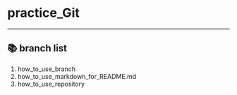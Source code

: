 # practice_Git
***

## :books: branch list
1. how_to_use_branch
1. how_to_use_markdown_for_README.md
1. how_to_use_repository

